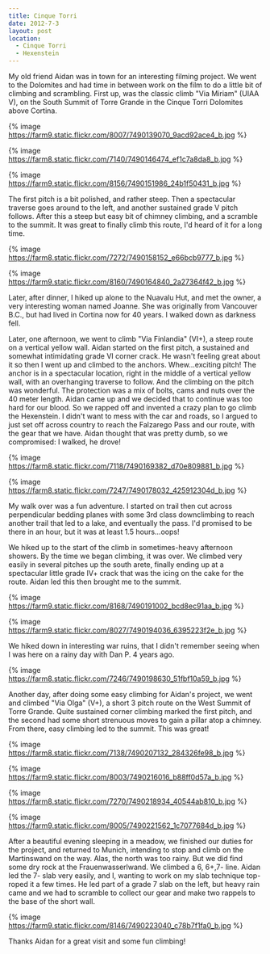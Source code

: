 ```yaml
---
title: Cinque Torri
date: 2012-7-3
layout: post
location: 
  - Cinque Torri
  - Hexenstein
---
```


My old friend Aidan was in town for an interesting filming project. We
went to the Dolomites and had time in between work on the film to do a
little bit of climbing and scrambling. First up, was the classic climb
"Via Miriam" (UIAA V), on the South Summit of Torre Grande in the Cinque
Torri Dolomites above Cortina.
  
  
{% image https://farm9.static.flickr.com/8007/7490139070_9acd92ace4_b.jpg %}
  
{% image https://farm8.static.flickr.com/7140/7490146474_ef1c7a8da8_b.jpg %}
  
{% image https://farm9.static.flickr.com/8156/7490151986_24b1f50431_b.jpg %}
  
  
The first pitch is a bit polished, and rather steep. Then a spectacular
traverse goes around to the left, and another sustained grade V pitch follows.
After this a steep but easy bit of chimney climbing, and a scramble to
the summit. It was great to finally climb this route, I'd heard of it for
a long time.
  
  
{% image https://farm8.static.flickr.com/7272/7490158152_e66bcb9777_b.jpg %}
  
{% image https://farm9.static.flickr.com/8160/7490164840_2a27364f42_b.jpg %}
  
  
Later, after dinner, I hiked up alone to the Nuavalu Hut, and met the
owner, a very interesting woman named Joanne. She was originally from Vancouver
B.C., but had lived in Cortina now for 40 years. I walked down as darkness
fell.
  
  
Later, one afternoon, we went to climb "Via Finlandia" (VI+), a steep
route on a vertical yellow wall. Aidan started on the first pitch, a sustained
and somewhat intimidating grade VI corner crack. He wasn't feeling great
about it so then I went up and climbed to the anchors. Whew...exciting
pitch! The anchor is in a spectacular location, right in the middle of
a vertical yellow wall, with an overhanging traverse to follow. And the
climbing on the pitch was wonderful. The protection was a mix of bolts,
cams and nuts over the 40 meter length. Aidan came up and we decided that
to continue was too hard for our blood. So we rapped off and invented a
crazy plan to go climb the Hexenstein. I didn't want to mess with the car
and roads, so I argued to just set off across country to reach the Falzarego
Pass and our route, with the gear that we have. Aidan thought that was
pretty dumb, so we compromised: I walked, he drove!
  
  
{% image https://farm8.static.flickr.com/7118/7490169382_d70e809881_b.jpg %}
  
{% image https://farm8.static.flickr.com/7247/7490178032_425912304d_b.jpg %}
  
  
My walk over was a fun adventure. I started on trail then cut across perpendicular
bedding planes with some 3rd class downclimbing to reach another trail
that led to a lake, and eventually the pass. I'd promised to be there in
an hour, but it was at least 1.5 hours...oops!
  
  
We hiked up to the start of the climb in sometimes-heavy afternoon showers.
By the time we began climbing, it was over. We climbed very easily in several
pitches up the south arete, finally ending up at a spectacular little grade
IV+ crack that was the icing on the cake for the route. Aidan led this
then brought me to the summit.
  
  
{% image https://farm9.static.flickr.com/8168/7490191002_bcd8ec91aa_b.jpg %}
  
{% image https://farm9.static.flickr.com/8027/7490194036_6395223f2e_b.jpg %}
  
  
We hiked down in interesting war ruins, that I didn't remember seeing
when I was here on a rainy day with Dan P. 4 years ago.
  
  
{% image https://farm8.static.flickr.com/7246/7490198630_51fbf10a59_b.jpg %}
  
  
Another day, after doing some easy climbing for Aidan's project, we went
and climbed "Via Olga" (V+), a short 3 pitch route on the West Summit of
Torre Grande. Quite sustained corner climbing marked the first pitch, and
the second had some short strenuous moves to gain a pillar atop a chimney.
From there, easy climbing led to the summit. This was great!
  
  
{% image https://farm8.static.flickr.com/7138/7490207132_284326fe98_b.jpg %}
  
{% image https://farm9.static.flickr.com/8003/7490216016_b88ff0d57a_b.jpg %}
  
{% image https://farm8.static.flickr.com/7270/7490218934_40544ab810_b.jpg %}
  
{% image https://farm9.static.flickr.com/8005/7490221562_1c7077684d_b.jpg %}
  
  
After a beautiful evening sleeping in a meadow, we finished our duties
for the project, and returned to Munich, intending to stop and climb on
the Martinswand on the way. Alas, the north was too rainy. But we did find
some dry rock at the Frauenwasserlwand. We climbed a 6, 6+,7- line. Aidan
led the 7- slab very easily, and I, wanting to work on my slab technique
top-roped it a few times. He led part of a grade 7 slab on the left, but
heavy rain came and we had to scramble to collect our gear and make two
rappels to the base of the short wall.
  
  
{% image https://farm9.static.flickr.com/8146/7490223040_c78b7f1fa0_b.jpg %}
  
  
Thanks Aidan for a great visit and some fun climbing!
